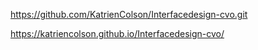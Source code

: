 https://github.com/KatrienColson/Interfacedesign-cvo.git

https://katriencolson.github.io/Interfacedesign-cvo/